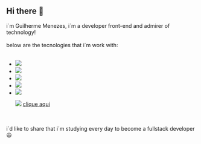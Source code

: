 ## Hi there 👋

i´m Guilherme Menezes, i´m a developer front-end and admirer of technology!
<br>
<br>
below are the tecnologies that i´m work with:
<br>
<br>

- <img src="https://img.shields.io/badge/HTML5-E34F26?style=for-the-badge&logo=html5&logoColor=white"/>

- <img src="https://img.shields.io/badge/CSS3-1572B6?style=for-the-badge&logo=css3&logoColor=white"/>

- <img src="https://img.shields.io/badge/JavaScript-F7DF1E?style=for-the-badge&logo=javascript&logoColor=black"/>

- <img src="https://img.shields.io/badge/React-20232A?style=for-the-badge&logo=react&logoColor=61DAFB"/>

- <img src="https://img.shields.io/badge/Angular-DD0031?style=for-the-badge&logo=angular&logoColor=white"/>


     <img src="https://img.shields.io/badge/LinkedIn-0077B5?style=for-the-badge&logo=linkedin&logoColor=white"/>            <a href="https://www.linkedin.com/in/guilherme-menezes2024
"> clique aqui</a>
<br>
<br>
i´d like to share that i´m studying every day to become a fullstack developer 😃
<br>
<br>
<br>



